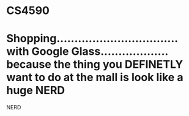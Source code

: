 CS4590
======
Shopping.................................. with Google Glass................... because the thing you DEFINETLY want to do at the mall is look like a huge NERD
======
NERD

